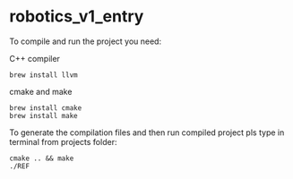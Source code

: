 # robotics_v1_entry

To compile and run the project you need:

C++ compiler 
```
brew install llvm
```
cmake and make  
 ```
brew install cmake
brew install make

```

To generate the compilation files and then run compiled project pls type in terminal from projects folder: 
```
cmake .. && make
./REF
```
